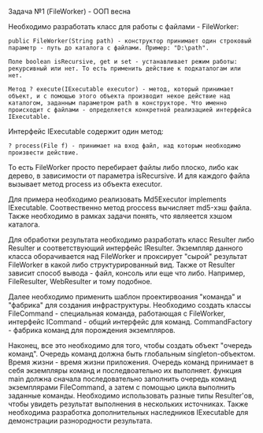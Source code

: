 Задача №1 (FileWorker) - ООП весна

Необходимо разработать класс для работы с файлами - FileWorker:

    public FileWorker(String path) - конструктор принимает один строковый параметр - путь до каталога с файлами. Пример: "D:\path".

    Поле boolean isRecursive, get и set - устанавливает режим работы: рекурсивный или нет. То есть применить действие к подкаталогам или нет.

    Метод ? execute(IExecutable executor) - метод, который принимает объект, и с помощью этого объекта производит некое действие над каталогом, заданным параметром path в конструкторе. Что именно происходит с файлами - определяется конкретной реализацией интерфейса IExecutable.


Интерфейс IExecutable содержит один метод:

    ? process(File f) - принимает на вход файл, над которым необходимо произвести действие. 

То есть FileWorker просто перебирает файлы либо плоско, либо как дерево, в зависимости от параметра isRecursive. И для каждого файла вызывает метод process из объекта executor.

Для примера необходимо реализовать Md5Executor implements IExecutable. Соотвественно метод proccess вычисляет md5-хэш файла. Также необходимо в рамках задачи понять, что являеется хэшом каталога. 

Для обработки результата необходимо разработать класс Resulter<T> либо Resulter и соответствующий интерфейс IResulter. Экземпляр данного класса оборачивается над FileWorker и проксирует "сырой" результат FileWorker в какой либо структурированный вид. Также от Resulter зависит способ вывода - файл, консоль или еще что либо. Например, FileResulter, WebResulter и тому подобное.

Далее необходимо применить шаблон проектирвоания "команда" и "фабрика" для создания инфраструктуры. Необходимо создать классы FileCommand - специальная команда, работающая с FileWorker, интерфейс ICommand - общий интерфейс для команд. CommandFactory - фабрика команд для порождения экземпляров.

Наконец, все это необходимо для того, чтобы создать объект "очередь команд". Очередь команд должна быть глобальным singleton-объектом. Время жизни - время жизни приложения. Очередь команд принимает в себя экземпляры команд и последвоательно их выполняет. функция main должна сначала последовательно заполнить очередь команд экземплярами FileCommand, а затем с помощью цикла выполнить заданные команды. Необходимо использовать разные типы Resulter'ов, чтобы увидеть результат выполнения в нескольких источниках. Также необходима разработка дополнительных наследников IExecutable для демонстрации разнородности результата.
